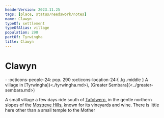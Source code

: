 ```yaml
---
headerVersion: 2023.11.25
tags: [place, status/needswork/notes]
name: Clawyn
typeOf: settlement
typeOfAlias: village
population: 290
partOf: Tyrwingha
title: Clawyn
---
```

# Clawyn
<div class="grid cards ext-narrow-margin ext-one-column" markdown>
-  
    :octicons-people-24: pop. 290  
    :octicons-location-24:{ .lg .middle } A village in [Tyrwingha](<./tyrwingha.md>), [Greater Sembara](<../greater-sembara.md>)  
</div>


A small village a few days ride south of [Tafolwern](<./tafolwern.md>), in the gentle northern slopes of the [Mostreve Hills](<../mostreve-hills.md>), known for its vineyards and wine. There is little here other than a small temple to the Mother 
